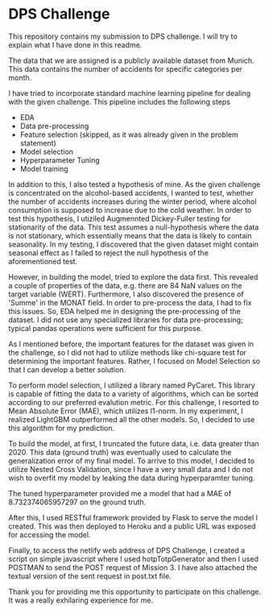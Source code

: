 # DPS Challenge

This repository contains my submission to DPS challenge. I will try to explain what I have done in this readme. 

The data that we are assigned is a publicly available dataset from Munich. This data contains the number of accidents for specific categories per month. 

I have tried to incorporate standard machine learning pipeline for dealing with the given challenge. This pipeline includes the following steps 
- EDA
- Data pre-processing
- Feature selection (skipped, as it was already given in the problem statement)
- Model selection 
- Hyperparameter Tuning
- Model training

In addition to this, I also tested a hypothesis of mine. As the given challenge is concentrated on the alcohol-based accidents, I wanted to test, whether the number of accidents increases during the winter period, where alcohol consumption is supposed to increase due to the cold weather. In order to test this hypothesis, I utiziled Augmennted Dickey-Fuller testing for stationarity of the data. This test assumes a null-hypothesis where the data is not stationary, which essentially means that the data is likely to contain seasonality. In my testing, I discovered that the given dataset might contain seasonal effect as I failed to reject the null hypothesis of the aforementioned test.

However, in building the model, tried to explore the data first. This revealed a couple of properties of the data, e.g. there are 84 NaN values on the target variable (WERT). Furthermore, I also discovered the presence of 'Summe' in the MONAT field. In order to pre-process the data, I had to fix this issues. So, EDA helped me in designing the pre-processing of the dataset. I did not use any specialized libraries for data pre-processing; typical pandas operations were sufficient for this purpose. 

As I mentioned before, the important features for the dataset was given in the challenge, so I did not had to utilize methods like chi-square test for determining the important features. Rather, I focused on Model Selection so that I can develop a better solution. 

To perform model selection, I utilized a library named PyCaret. This library is capable of fitting the data to a variety of algorithms, which can be sorted according to our preferred evalution metric. For this challenge, I resorted to Mean Absolute Error (MAE), which utilizes l1-norm. In my experiment, I realized LightGBM outperformed all the other models. So, I decided to use this algorithm for my prediction. 

To build the model, at first, I truncated the future data, i.e. data greater than 2020. This data (ground truth) was eventually used to calculate the generalization error of my final model. To arrive to this model, I decided to utilize Nested Cross Validation, since I have a very small data and I do not wish to overfit my model by leaking the data during hyperparamter tuning. 

The tuned hyperparameter provided me a model that had a MAE of 8.732374065957297 on the ground truth.

After this, I used RESTful framework provided by Flask to serve the model I created. This was then deployed to Heroku and a public URL was exposed for accessing the model. 

Finally, to access the netlify web address of DPS Challenge, I created a script on simple javascript where I used hotpTotpGenerator and then I used POSTMAN to send the POST request of Mission 3. I have also attached the textual version of the sent request in post.txt file. 

Thank you for providing me this opportunity to participate on this challenge. It was a really exhilaring experience for me.
